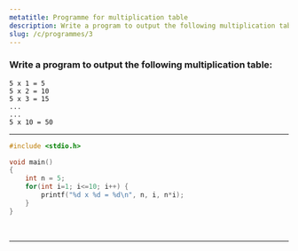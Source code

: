 ```yaml
---
metatitle: Programme for multiplication table
description: Write a program to output the following multiplication table
slug: /c/programmes/3
---
```


### Write a program to output the following multiplication table:

```
5 x 1 = 5
5 x 2 = 10
5 x 3 = 15
...
...
5 x 10 = 50
```

---

```c lineNumbers
#include <stdio.h>

void main()
{
    int n = 5;
    for(int i=1; i<=10; i++) {
        printf("%d x %d = %d\n", n, i, n*i);
    }
}
```

<br/>

---
